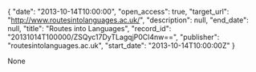 {
  "date": "2013-10-14T10:00:00", 
  "open_access": true, 
  "target_url": "http://www.routesintolanguages.ac.uk/", 
  "description": null, 
  "end_date": null, 
  "title": "Routes into Languages", 
  "record_id": "20131014T100000/ZSQyc17DyTLagqjP0Cl4nw==", 
  "publisher": "routesintolanguages.ac.uk", 
  "start_date": "2013-10-14T10:00:00Z"
}

None